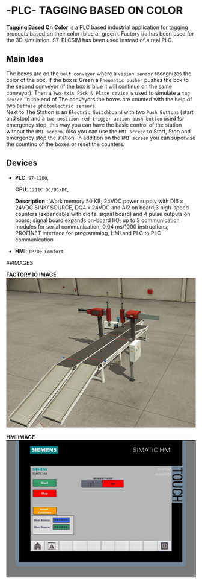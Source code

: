 
# -PLC- TAGGING BASED ON COLOR 

**Tagging Based On Color** is a PLC based industrial application for tagging products based on their color (blue or green).
Factory i/o has been used for the 3D simulation. S7-PLCSIM has been used instead of a real PLC.


## Main Idea

The boxes are on the `belt conveyor` where a `vision sensor` recognizes the color of the box. If the box is Green a `Pneumatic pusher` pushes the box to the second conveyor (if the box is blue it will continue on the same conveyor).
Then a `Two-Axis Pick & Place device` is used to simulate a `tag device`. In the end of The conveyors the boxes are counted with the help of two `Diffuse photoelectric sensors`.  
Next to The Station is an `Electric Switchboard` with two `Push Buttons` (start and stop) and a `two position red trigger action push button` used for emergency stop, this way you can have the basic control of the station without the `HMI screen`.
Also you can use the `HMI screen` to Start, Stop and emergency stop the station. In addition on the `HMI screen` you can supervise the counting of the boxes or reset the counters.





## Devices

- **PLC**:  `S7-1200`,

    **CPU**: `1211C DC/DC/DC`,

    **Description** : Work memory 50 KB; 24VDC power supply with DI6 x 24VDC SINK/ SOURCE, DQ4 x 24VDC and AI2 on
board;3 high-speed counters (expandable with digital signal board) and 4 pulse outputs on board; signal board expands on-board I/O; up to 3 communication modules for serial communication; 0.04 ms/1000 instructions; PROFINET interface for programming, HMI and PLC to PLC communication


- **HMI**: `TP700 Comfort`

##IMAGES

**FACTORY IO IMAGE**
![tagsfactoryio.jpg](/img/tagsfactoryio.jpg)

**HMI IMAGE**
![TagsHMI.jpg](img/TagsHMI.jpg)

